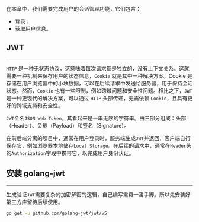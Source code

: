 在本章中，我们需要完成用户的会话管理功能，它们包含：
- 登录；
- 获取用户信息。

## JWT
---
`HTTP` 是一种无状态协议，这意味着每次请求都是独立的，没有上下文关系。这就需要一种机制来保存用户的状态信息，`Cookie` 就是其中一种解决方案。Cookie 是存储在用户浏览器中的小块数据，可以在后续请求中发送给服务器，用于保持会话状态。然而，`Cookie` 也有一些限制，例如跨域问题和安全性问题。相比之下，`JWT` 是一种更现代的解决方案，可以通过 `HTTP` 头部传递，无需依赖 `Cookie`，且具有更好的跨域支持和安全性。

`JWT`全名`JSON Web Token`，其看起来是一串无序的字符串。由三部分组成：头部（Header）、负载（Payload）和签名（Signature）。

在前后端分离的项目中，通常在用户登录时，服务端生成`JWT`并返回，客户端自行保存它，例如浏览器本地储存`Local Storage`。在后续的请求中，通常在`Header`头的`Authorization`字段中携带它，以完成用户身份认证。

## 安装 golang-jwt
---
生成验证`JWT`需要复杂的加密解密的逻辑，自己编写需费一番手脚。所以先安装好第三方库留待后续使用。

```bash
go get -u github.com/golang-jwt/jwt/v5
```

